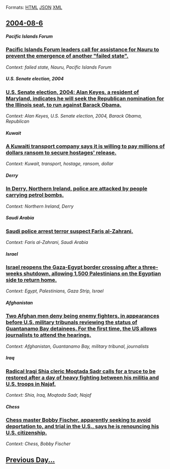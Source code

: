 
Formats: [HTML](2004/08/6/index.html)  [JSON](2004/08/6/index.json)  [XML](2004/08/6/index.xml)  

## [2004-08-6](/news/2004/08/6/index.md)

##### Pacific Islands Forum
### [ Pacific Islands Forum leaders call for assistance for Nauru to prevent the emergence of another "failed state". ](/news/2004/08/6/pacific-islands-forum-leaders-call-for-assistance-for-nauru-to-prevent-the-emergence-of-another-failed-state.md)
_Context: failed state, Nauru, Pacific Islands Forum_

##### U.S. Senate election, 2004
### [ U.S. Senate election, 2004: Alan Keyes, a resident of Maryland, indicates he will seek the Republican nomination for the Illinois seat, to run against Barack Obama. ](/news/2004/08/6/u-s-senate-election-2004-alan-keyes-a-resident-of-maryland-indicates-he-will-seek-the-republican-nomination-for-the-illinois-seat-to.md)
_Context: Alan Keyes, U.S. Senate election, 2004, Barack Obama, Republican_

##### Kuwait
### [ A Kuwaiti transport company says it is willing to pay millions of dollars ransom to secure hostages' release. ](/news/2004/08/6/a-kuwaiti-transport-company-says-it-is-willing-to-pay-millions-of-dollars-ransom-to-secure-hostages-release.md)
_Context: Kuwait, transport, hostage, ransom, dollar_

##### Derry
### [ In Derry, Northern Ireland, police are attacked by people carrying petrol bombs. ](/news/2004/08/6/in-derry-northern-ireland-police-are-attacked-by-people-carrying-petrol-bombs.md)
_Context: Northern Ireland, Derry_

##### Saudi Arabia
### [ Saudi police arrest terror suspect Faris al-Zahrani. ](/news/2004/08/6/saudi-police-arrest-terror-suspect-faris-al-zahrani.md)
_Context: Faris al-Zahrani, Saudi Arabia_

##### Israel
### [ Israel reopens the Gaza-Egypt border crossing after a three-weeks shutdown, allowing 1,500 Palestinians on the Egyptian side to return home. ](/news/2004/08/6/israel-reopens-the-gazaaegypt-border-crossing-after-a-three-weeks-shutdown-allowing-1-500-palestinians-on-the-egyptian-side-to-return-ho.md)
_Context: Egypt, Palestinians, Gaza Strip, Israel_

##### Afghanistan
### [ Two Afghan men deny being enemy fighters, in appearances before U.S. military tribunals reviewing the status of Guantanamo Bay detainees. For the first time, the US allows journalists to attend the hearings. ](/news/2004/08/6/two-afghan-men-deny-being-enemy-fighters-in-appearances-before-u-s-military-tribunals-reviewing-the-status-of-guantanamo-bay-detainees-f.md)
_Context: Afghanistan, Guantanamo Bay, military tribunal, journalists_

##### Iraq
### [ Radical Iraqi Shia cleric Moqtada Sadr calls for a truce to be restored after a day of heavy fighting between his militia and U.S. troops in Najaf. ](/news/2004/08/6/radical-iraqi-shia-cleric-moqtada-sadr-calls-for-a-truce-to-be-restored-after-a-day-of-heavy-fighting-between-his-militia-and-u-s-troops-i.md)
_Context: Shia, Iraq, Moqtada Sadr, Najaf_

##### Chess
### [ Chess master Bobby Fischer, apparently seeking to avoid deportation to, and trial in the U.S., says he is renouncing his U.S. citizenship. ](/news/2004/08/6/chess-master-bobby-fischer-apparently-seeking-to-avoid-deportation-to-and-trial-in-the-u-s-says-he-is-renouncing-his-u-s-citizenship.md)
_Context: Chess, Bobby Fischer_

## [Previous Day...](/news/2004/08/5/index.md)

